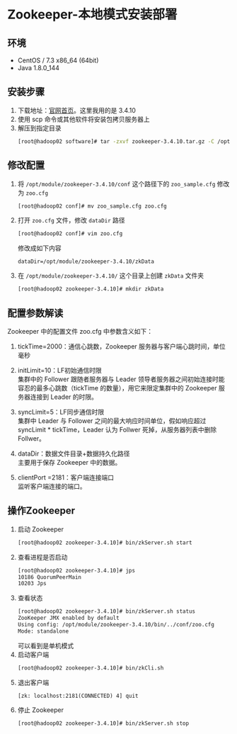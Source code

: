 # Zookeeper-本地模式安装部署

## 环境
* CentOS / 7.3 x86_64 (64bit)
* Java 1.8.0_144

## 安装步骤
1. 下载地址：[官网首页](https://zookeeper.apache.org/)。这里我用的是 3.4.10
2. 使用 scp 命令或其他软件将安装包拷贝服务器上
3. 解压到指定目录
    ```bash
    [root@hadoop02 software]# tar -zxvf zookeeper-3.4.10.tar.gz -C /opt/module/
    ```

## 修改配置
1. 将 `/opt/module/zookeeper-3.4.10/conf` 这个路径下的 `zoo_sample.cfg` 修改为 `zoo.cfg`
    ```bash
    [root@hadoop02 conf]# mv zoo_sample.cfg zoo.cfg
    ```
2. 打开 `zoo.cfg` 文件，修改 `dataDir` 路径
    ```bash
    [root@hadoop02 conf]# vim zoo.cfg
    ```
    修改成如下内容
    ```
    dataDir=/opt/module/zookeeper-3.4.10/zkData
    ```
3. 在 `/opt/module/zookeeper-3.4.10/` 这个目录上创建 `zkData` 文件夹
    ```bash
    [root@hadoop02 zookeeper-3.4.10]# mkdir zkData
    ```

## 配置参数解读
Zookeeper 中的配置文件 zoo.cfg 中参数含义如下：
1. tickTime=2000：通信心跳数，Zookeeper 服务器与客户端心跳时间，单位毫秒

2. initLimit=10：LF初始通信时限<br>
集群中的 Follower 跟随者服务器与 Leader 领导者服务器之间初始连接时能容忍的最多心跳数（tickTime 的数量），用它来限定集群中的 Zookeeper 服务器连接到 Leader 的时限。

3. syncLimit=5：LF同步通信时限<br>
集群中 Leader 与 Follower 之间的最大响应时间单位，假如响应超过 syncLimit * tickTime，Leader 认为 Follwer 死掉，从服务器列表中删除 Follwer。

4. dataDir：数据文件目录+数据持久化路径<br>
主要用于保存 Zookeeper 中的数据。

5. clientPort =2181：客户端连接端口<br>
监听客户端连接的端口。



## 操作Zookeeper
1. 启动 Zookeeper
    ```bash
    [root@hadoop02 zookeeper-3.4.10]# bin/zkServer.sh start
    ```
2. 查看进程是否启动
    ```bash
    [root@hadoop02 zookeeper-3.4.10]# jps
    10186 QuorumPeerMain
    10203 Jps
    ```
3. 查看状态
    ```bash
    [root@hadoop02 zookeeper-3.4.10]# bin/zkServer.sh status
    ZooKeeper JMX enabled by default
    Using config: /opt/module/zookeeper-3.4.10/bin/../conf/zoo.cfg
    Mode: standalone
    ```
    可以看到是单机模式
4. 启动客户端
    ```bash
    [root@hadoop02 zookeeper-3.4.10]# bin/zkCli.sh
    ```
5. 退出客户端
    ```
    [zk: localhost:2181(CONNECTED) 4] quit
    ```
6. 停止 Zookeeper 
    ```bash
    [root@hadoop02 zookeeper-3.4.10]# bin/zkServer.sh stop
    ```